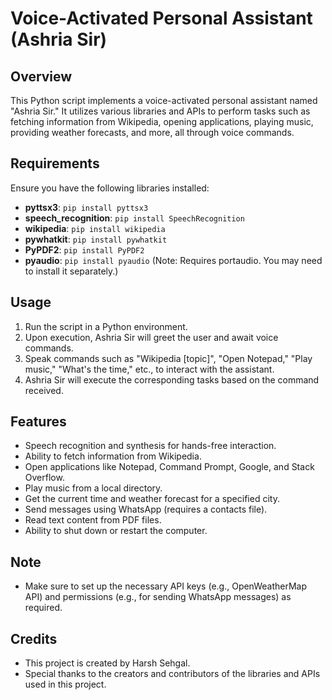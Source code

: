 # Voice-Activated Personal Assistant (Ashria Sir)

## Overview
This Python script implements a voice-activated personal assistant named "Ashria Sir." It utilizes various libraries and APIs to perform tasks such as fetching information from Wikipedia, opening applications, playing music, providing weather forecasts, and more, all through voice commands.

## Requirements
Ensure you have the following libraries installed:
- **pyttsx3**: `pip install pyttsx3`
- **speech_recognition**: `pip install SpeechRecognition`
- **wikipedia**: `pip install wikipedia`
- **pywhatkit**: `pip install pywhatkit`
- **PyPDF2**: `pip install PyPDF2`
- **pyaudio**: `pip install pyaudio` (Note: Requires portaudio. You may need to install it separately.)

## Usage
1. Run the script in a Python environment.
2. Upon execution, Ashria Sir will greet the user and await voice commands.
3. Speak commands such as "Wikipedia [topic]", "Open Notepad," "Play music," "What's the time," etc., to interact with the assistant.
4. Ashria Sir will execute the corresponding tasks based on the command received.

## Features
- Speech recognition and synthesis for hands-free interaction.
- Ability to fetch information from Wikipedia.
- Open applications like Notepad, Command Prompt, Google, and Stack Overflow.
- Play music from a local directory.
- Get the current time and weather forecast for a specified city.
- Send messages using WhatsApp (requires a contacts file).
- Read text content from PDF files.
- Ability to shut down or restart the computer.

## Note
- Make sure to set up the necessary API keys (e.g., OpenWeatherMap API) and permissions (e.g., for sending WhatsApp messages) as required.

## Credits
- This project is created by Harsh Sehgal.
- Special thanks to the creators and contributors of the libraries and APIs used in this project.
